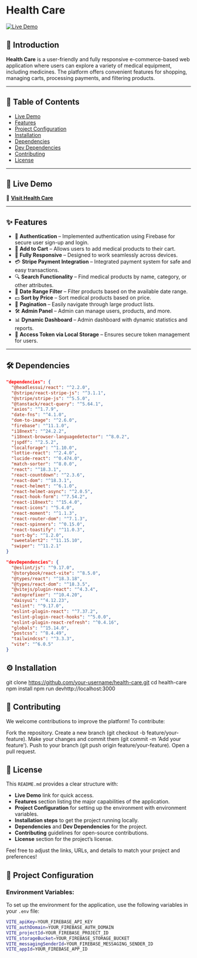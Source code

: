 # Health Care

[![Live Demo](https://img.shields.io/badge/Live-Demo-brightgreen)](https://health-care-f14b8.firebaseapp.com)

## 📌 Introduction

**Health Care** is a user-friendly and fully responsive e-commerce-based web application where users can explore a variety of medical equipment, including medicines. The platform offers convenient features for shopping, managing carts, processing payments, and filtering products.

---

## 📖 Table of Contents

- [Live Demo](#-live-demo)
- [Features](#-features)
- [Project Configuration](#-project-configuration)
- [Installation](#-installation)
- [Dependencies](#-dependencies)
- [Dev Dependencies](#-dev-dependencies)
- [Contributing](#-contributing)
- [License](#-license)

---

## 🚀 Live Demo

🔗 **[Visit Health Care](https://health-care-f14b8.firebaseapp.com)**  

---

## ✨ Features

- 🔑 **Authentication** – Implemented authentication using Firebase for secure user sign-up and login.
- 🛒 **Add to Cart** – Allows users to add medical products to their cart.
- 📱 **Fully Responsive** – Designed to work seamlessly across devices.
- 💳 **Stripe Payment Integration** – Integrated payment system for safe and easy transactions.
- 🔍 **Search Functionality** – Find medical products by name, category, or other attributes.
- 📅 **Date Range Filter** – Filter products based on the available date range.
- 💵 **Sort by Price** – Sort medical products based on price.
- 🔢 **Pagination** – Easily navigate through large product lists.
- 🛠️ **Admin Panel** – Admin can manage users, products, and more.
- 📊 **Dynamic Dashboard** – Admin dashboard with dynamic statistics and reports.
- 🔑 **Access Token via Local Storage** – Ensures secure token management for users.

---

## 🛠️ Dependencies

```json
"dependencies": {
  "@headlessui/react": "^2.2.0",
  "@stripe/react-stripe-js": "^3.1.1",
  "@stripe/stripe-js": "^5.5.0",
  "@tanstack/react-query": "^5.64.1",
  "axios": "^1.7.9",
  "date-fns": "^4.1.0",
  "dom-to-image": "^2.6.0",
  "firebase": "^11.1.0",
  "i18next": "^24.2.2",
  "i18next-browser-languagedetector": "^8.0.2",
  "jspdf": "^2.5.2",
  "localforage": "^1.10.0",
  "lottie-react": "^2.4.0",
  "lucide-react": "^0.474.0",
  "match-sorter": "^8.0.0",
  "react": "^18.3.1",
  "react-countdown": "^2.3.6",
  "react-dom": "^18.3.1",
  "react-helmet": "^6.1.0",
  "react-helmet-async": "^2.0.5",
  "react-hook-form": "^7.54.2",
  "react-i18next": "^15.4.0",
  "react-icons": "^5.4.0",
  "react-moment": "^1.1.3",
  "react-router-dom": "^7.1.3",
  "react-spinners": "^0.15.0",
  "react-toastify": "^11.0.3",
  "sort-by": "^1.2.0",
  "sweetalert2": "^11.15.10",
  "swiper": "^11.2.1"
}

"devDependencies": {
  "@eslint/js": "^9.17.0",
  "@storybook/react-vite": "^8.5.0",
  "@types/react": "^18.3.18",
  "@types/react-dom": "^18.3.5",
  "@vitejs/plugin-react": "^4.3.4",
  "autoprefixer": "^10.4.20",
  "daisyui": "^4.12.23",
  "eslint": "^9.17.0",
  "eslint-plugin-react": "^7.37.2",
  "eslint-plugin-react-hooks": "^5.0.0",
  "eslint-plugin-react-refresh": "^0.4.16",
  "globals": "^15.14.0",
  "postcss": "^8.4.49",
  "tailwindcss": "^3.3.3",
  "vite": "^6.0.5"
}
```

## ⚙️ Installation

git clone https://github.com/your-username/health-care.git
cd health-care
npm install
npm run devhttp://localhost:3000

## 🤝 Contributing

We welcome contributions to improve the platform! To contribute:

Fork the repository.
Create a new branch (git checkout -b feature/your-feature).
Make your changes and commit them (git commit -m 'Add your feature').
Push to your branch (git push origin feature/your-feature).
Open a pull request.

## 📝 License


This `README.md` provides a clear structure with:
- **Live Demo** link for quick access.
- **Features** section listing the major capabilities of the application.
- **Project Configuration** for setting up the environment with environment variables.
- **Installation steps** to get the project running locally.
- **Dependencies** and **Dev Dependencies** for the project.
- **Contributing** guidelines for open-source contributions.
- **License** section for the project’s license.

Feel free to adjust the links, URLs, and details to match your project and preferences!



## 🔧 Project Configuration

### Environment Variables:

To set up the environment for the application, use the following variables in your `.env` file:

```bash
VITE_apiKey=YOUR_FIREBASE_API_KEY
VITE_authDomain=YOUR_FIREBASE_AUTH_DOMAIN
VITE_projectId=YOUR_FIREBASE_PROJECT_ID
VITE_storageBucket=YOUR_FIREBASE_STORAGE_BUCKET
VITE_messagingSenderId=YOUR_FIREBASE_MESSAGING_SENDER_ID
VITE_appId=YOUR_FIREBASE_APP_ID



